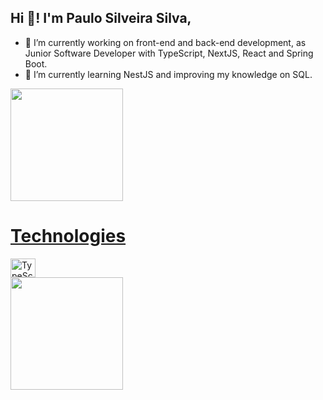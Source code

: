 ## Hi 👋! I'm Paulo Silveira Silva,

- 🔭 I’m currently working on front-end and back-end development, as Junior Software Developer with TypeScript, NextJS, React and Spring Boot.
- 🌱 I’m currently learning NestJS and improving my knowledge on SQL.

<div>
  <a href="https://github.com/Paulo-ss" />
  <img height="180em" src="https://github-readme-stats.vercel.app/api?username=Paulo-ss&theme=dark&show_icons=true" />
</div>

# Technologies

<div>
  <img align="center" height="30" width="40" alt="TypeScript Icon" src="https://cdn.jsdelivr.net/gh/devicons/devicon@latest/icons/typescript/typescript-original.svg" />
</div>

<div>
  <img height="180em" src="https://github-readme-stats.vercel.app/api/top-langs/?username=Paulo-ss&layout=compact&theme=dark" />
</div>
